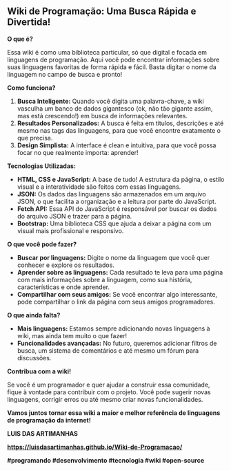## Wiki de Programação: Uma Busca Rápida e Divertida! 

**O que é?**

Essa wiki é como uma biblioteca particular, só que digital e focada em linguagens de programação. Aqui você pode encontrar informações sobre suas linguagens favoritas de forma rápida e fácil. Basta digitar o nome da linguagem no campo de busca e pronto!

**Como funciona?**

1. **Busca Inteligente:** Quando você digita uma palavra-chave, a wiki vasculha um banco de dados gigantesco (ok, não tão gigante assim, mas está crescendo!) em busca de informações relevantes.
2. **Resultados Personalizados:** A busca é feita em títulos, descrições e até mesmo nas tags das linguagens, para que você encontre exatamente o que precisa.
3. **Design Simplista:** A interface é clean e intuitiva, para que você possa focar no que realmente importa: aprender!

**Tecnologias Utilizadas:**

* **HTML, CSS e JavaScript:** A base de tudo! A estrutura da página, o estilo visual e a interatividade são feitos com essas linguagens.
* **JSON:** Os dados das linguagens são armazenados em um arquivo JSON, o que facilita a organização e a leitura por parte do JavaScript.
* **Fetch API:** Essa API do JavaScript é responsável por buscar os dados do arquivo JSON e trazer para a página.
* **Bootstrap:** Uma biblioteca CSS que ajuda a deixar a página com um visual mais profissional e responsivo.

**O que você pode fazer?**

* **Buscar por linguagens:** Digite o nome da linguagem que você quer conhecer e explore os resultados.
* **Aprender sobre as linguagens:** Cada resultado te leva para uma página com mais informações sobre a linguagem, como sua história, características e onde aprender.
* **Compartilhar com seus amigos:** Se você encontrar algo interessante, pode compartilhar o link da página com seus amigos programadores.

**O que ainda falta?**

* **Mais linguagens:** Estamos sempre adicionando novas linguagens à wiki, mas ainda tem muito o que fazer!
* **Funcionalidades avançadas:** No futuro, queremos adicionar filtros de busca, um sistema de comentários e até mesmo um fórum para discussões.

**Contribua com a wiki!**

Se você é um programador e quer ajudar a construir essa comunidade, fique à vontade para contribuir com o projeto. Você pode sugerir novas linguagens, corrigir erros ou até mesmo criar novas funcionalidades.

**Vamos juntos tornar essa wiki a maior e melhor referência de linguagens de programação da internet!**

**LUIS DAS ARTIMANHAS**

**https://luisdasartimanhas.github.io/Wiki-de-Programacao/**

**#programando #desenvolvimento #tecnologia #wiki #open-source**
